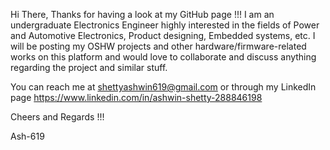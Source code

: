 Hi There, 
Thanks for having a look at my GitHub page !!! 
I am an undergraduate Electronics Engineer highly interested in the fields of Power and Automotive Electronics, Product designing, Embedded systems, etc. 
I will be posting my OSHW projects and other hardware/firmware-related works on this platform and would love to collaborate and discuss anything regarding the project and similar stuff.

You can reach me at shettyashwin619@gmail.com or through my LinkedIn page https://www.linkedin.com/in/ashwin-shetty-288846198

Cheers and Regards !!! 

Ash-619
